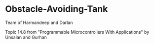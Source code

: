 # Obstacle-Avoiding-Tank
Team of Harmandeep and Darlan

Topic 14.8 from "Programmable Microcontrollers With Applications" by Unsalan and Gurhan
